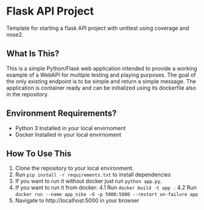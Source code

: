 # Flask API Project

Template for starting a flask API project with unittest using coverage and nose2.

What Is This?
-------------

This is a simple Python/Flask web application intended to provide a working example of a WebAPI for multiple testing and playing purposes. The goal of the only existing endpoint is to be simple and return a simple message. The application is container ready and can be initialized using its dockerfile also in the repository.


Environment Requirements?
-------------

- Python 3 Installed in your local envirnoment
- Docker Installed in your local envirnoment 


How To Use This
---------------

1. Clone the repository to your local environment.
5. Run `pip install -r requirements.txt` to install dependencies
2. If you want to run it without docker just run `python app.py`.
4. If you want to run it from docker:
  4.1 Run `docker build -t app .`
  4.2 Run `docker run --name app_nike -d -p 5000:5000 --restart on-failure app`
6. Navigate to http://localhost:5000 in your browser
